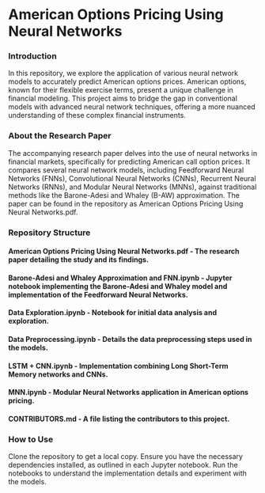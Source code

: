 # American Options Pricing Using Neural Networks
### Introduction
In this repository, we explore the application of various neural network models to accurately predict American options prices. American options, known for their flexible exercise terms, present a unique challenge in financial modeling. This project aims to bridge the gap in conventional models with advanced neural network techniques, offering a more nuanced understanding of these complex financial instruments.

### About the Research Paper
The accompanying research paper delves into the use of neural networks in financial markets, specifically for predicting American call option prices. It compares several neural network models, including Feedforward Neural Networks (FNNs), Convolutional Neural Networks (CNNs), Recurrent Neural Networks (RNNs), and Modular Neural Networks (MNNs), against traditional methods like the Barone-Adesi and Whaley (B-AW) approximation. The paper can be found in the repository as American Options Pricing Using Neural Networks.pdf.

### Repository Structure
#### American Options Pricing Using Neural Networks.pdf - The research paper detailing the study and its findings.
#### Barone-Adesi and Whaley Approximation and FNN.ipynb - Jupyter notebook implementing the Barone-Adesi and Whaley model and implementation of the Feedforward Neural Networks.
#### Data Exploration.ipynb - Notebook for initial data analysis and exploration.
#### Data Preprocessing.ipynb - Details the data preprocessing steps used in the models.
#### LSTM + CNN.ipynb - Implementation combining Long Short-Term Memory networks and CNNs.
#### MNN.ipynb - Modular Neural Networks application in American options pricing.
#### CONTRIBUTORS.md - A file listing the contributors to this project.

### How to Use
Clone the repository to get a local copy.
Ensure you have the necessary dependencies installed, as outlined in each Jupyter notebook.
Run the notebooks to understand the implementation details and experiment with the models.

